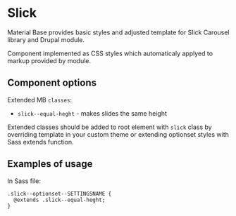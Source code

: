 Slick
=====

Material Base provides basic styles and adjusted template for Slick Carousel library and Drupal module.

Component implemented as CSS styles which automaticaly applyed to markup provided by module.

Component options
-----------------

Extended MB `classes`:

* `slick--equal-heght` - makes slides the same height

Extended classes should be added to root element with `slick` class by overriding template in your custom theme or extending optionset styles with Sass extends function.

Examples of usage
-----------------

In Sass file:

~~~
.slick--optionset--SETTINGSNAME {
  @extends .slick--equal-heght;
}
~~~

